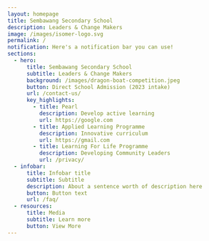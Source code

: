 ```yaml
---
layout: homepage
title: Sembawang Secondary School
description: Leaders & Change Makers
image: /images/isomer-logo.svg
permalink: /
notification: Here's a notification bar you can use!
sections:
  - hero:
      title: Sembawang Secondary School
      subtitle: Leaders & Change Makers
      background: /images/dragon-boat-competition.jpeg
      button: Direct School Admission (2023 intake)
      url: /contact-us/
      key_highlights:
        - title: Pearl
          description: Develop active learning
          url: https://google.com
        - title: Applied Learning Programme
          description: Innovative curriculum
          url: https://gmail.com
        - title: Learning For Life Programme
          description: Developing Community Leaders
          url: /privacy/
  - infobar:
      title: Infobar title
      subtitle: Subtitle
      description: About a sentence worth of description here
      button: Button text
      url: /faq/
  - resources:
      title: Media
      subtitle: Learn more
      button: View More
---
```



